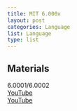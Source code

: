 ```yaml
---
title: MIT 6.000x
layout: post
categories: Language
list: Language
type: list
---
```



## Materials<br>
6.0001/6.0002<br>
[YouTube](https://www.youtube.com/playlist?list=PLUl4u3cNGP63WbdFxL8giv4yhgdMGaZNA) <br>
[YouTube](https://www.youtube.com/playlist?list=PLUl4u3cNGP619EG1wp0kT-7rDE_Az5TNd)
